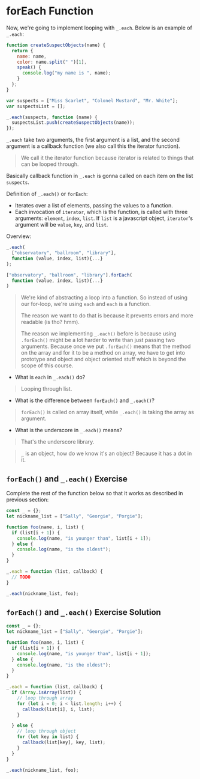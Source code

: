 # forEach Function

Now, we're going to implement looping with `_.each`. Below is an example
of `_.each`:
```javascript
function createSuspectObjects(name) {
  return {
    name: name,
    color: name.split(" ")[1],
    speak() {
      console.log("my name is ", name);
    }
  };
}

var suspects = ["Miss Scarlet", "Colonel Mustard", "Mr. White"];
var suspectsList = [];

_.each(suspects, function (name) {
  suspectsList.push(createSuspectObjects(name));
});
```
`_.each` take two arguments, the first argument is a list, and the second
argument is a callback function (we also call this the iterator function).

> We call it the iterator function because iterator is related to things that
> can be looped through.

Basically callback function in `_.each` is gonna called on each item on the list
`suspects`.

Definition of `_.each()` or `forEach`:
- Iterates over a list of elements, passing the values to a function.
- Each invocation of `iterator`, which is the function, is called with three
arguments: `element`, `index`, `list`. If `list` is a javascript object,
`iterator`'s argument will be `value`, `key`, and `list`.

Overview:
```javascript
_.each(
  ["observatory", "ballroom", "library"],
  function (value, index, list){...}
);

["observatory", "ballroom", "library"].forEach(
  function (value, index, list){...}
)
```

> We're kind of abstracting a loop into a function. So instead of using our
> for-loop, we're using `each` and `each` is a function.
>
> The reason we want to do that is because it prevents errors and more readable
> (is tho? hmm).
>
> The reason we implementing `_.each()` before is because using `.forEach()` might
> be a lot harder to write than just passing two arguments. Because once we put
> `.forEach()` means that the method on the array and for it to be a method on
> array, we have to get into prototype and object and object oriented stuff which
> is beyond the scope of this course.

- What is `each` in `_.each()` do?

> Looping through list.

- What is the difference between `forEach()` and `_.each()`?

> `forEach()` is called on array itself, while `_.each()` is taking the array as
> argument.

- What is the underscore in `_.each()` means?

> That's the underscore library.

> `_` is an object, how do we know it's an object? Because it has a dot in it.

## `forEach()` and `_.each()` Exercise

Complete the rest of the function below so that it works as described in
previous section:
```javascript
const _ = {};
let nickname_list = ["Sally", "Georgie", "Porgie"];

function foo(name, i, list) {
  if (list[i + 1]) {
    console.log(name, "is younger than", list[i + 1]);
  } else {
    console.log(name, "is the oldest");
  }
}

_.each = function (list, callback) {
  // TODO
}

_.each(nickname_list, foo);
```

## `forEach()` and `_.each()` Exercise Solution

```javascript
const _ = {};
let nickname_list = ["Sally", "Georgie", "Porgie"];

function foo(name, i, list) {
  if (list[i + 1]) {
    console.log(name, "is younger than", list[i + 1]);
  } else {
    console.log(name, "is the oldest");
  }
}

_.each = function (list, callback) {
  if (Array.isArray(list)) {
    // loop through array
    for (let i = 0; i < list.length; i++) {
      callback(list[i], i, list);
    }

  } else {
    // loop through object
    for (let key in list) {
      callback(list[key], key, list);
    }
  }
}

_.each(nickname_list, foo);
```
